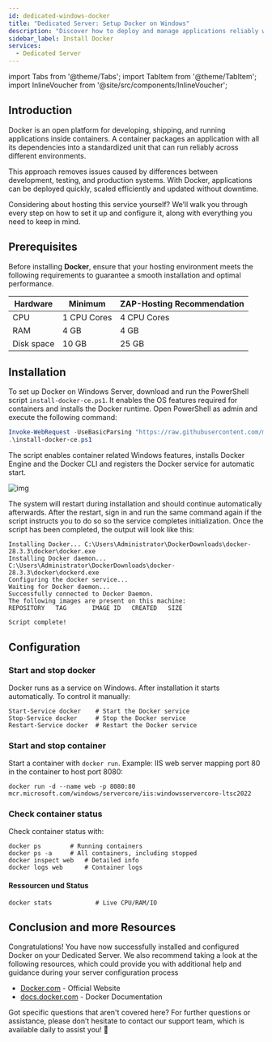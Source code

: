 ```yaml
---
id: dedicated-windows-docker
title: "Dedicated Server: Setup Docker on Windows"
description: "Discover how to deploy and manage applications reliably with Docker containers for efficient scaling and updates → Learn more now"
sidebar_label: Install Docker
services:
  - Dedicated Server
---
```


import Tabs from '@theme/Tabs';
import TabItem from '@theme/TabItem';
import InlineVoucher from '@site/src/components/InlineVoucher';

## Introduction

Docker is an open platform for developing, shipping, and running applications inside containers. A container packages an application with all its dependencies into a standardized unit that can run reliably across different environments. 

This approach removes issues caused by differences between development, testing, and production systems. With Docker, applications can be deployed quickly, scaled efficiently and updated without downtime.

Considering about hosting this service yourself? We’ll walk you through every step on how to set it up and configure it, along with everything you need to keep in mind.

<InlineVoucher />



## Prerequisites

Before installing **Docker**, ensure that your hosting environment meets the following requirements to guarantee a smooth installation and optimal performance.

| Hardware   | Minimum     | ZAP-Hosting Recommendation |
| ---------- | ----------- | -------------------------- |
| CPU        | 1 CPU Cores | 4 CPU Cores                |
| RAM        | 4 GB        | 4 GB                       |
| Disk space | 10 GB       | 25 GB                      |



## Installation

To set up Docker on Windows Server, download and run the PowerShell script `install-docker-ce.ps1`. It enables the OS features required for containers and installs the Docker runtime. Open PowerShell as admin and execute the following command: 

```powershell
Invoke-WebRequest -UseBasicParsing "https://raw.githubusercontent.com/microsoft/Windows-Containers/Main/helpful_tools/Install-DockerCE/install-docker-ce.ps1" -o install-docker-ce.ps1
.\install-docker-ce.ps1
```

The script enables container related Windows features, installs Docker Engine and the Docker CLI and registers the Docker service for automatic start.

![img](https://screensaver01.zap-hosting.com/index.php/s/y26fPWy63FAWJGp/download)

The system will restart during installation and should continue automatically afterwards. After the restart, sign in and run the same command again if the script instructs you to do so so the service completes initialization. Once the script has been completed, the output will look like this:

```
Installing Docker... C:\Users\Administrator\DockerDownloads\docker-28.3.3\docker\docker.exe
Installing Docker daemon... C:\Users\Administrator\DockerDownloads\docker-28.3.3\docker\dockerd.exe
Configuring the docker service...
Waiting for Docker daemon...
Successfully connected to Docker Daemon.
The following images are present on this machine:
REPOSITORY   TAG       IMAGE ID   CREATED   SIZE

Script complete!
```



## Configuration

### Start and stop docker

Docker runs as a service on Windows. After installation it starts automatically. To control it manually:

```
Start-Service docker    # Start the Docker service
Stop-Service docker     # Stop the Docker service
Restart-Service docker  # Restart the Docker service
```



### Start and stop container

Start a container with `docker run`. Example: IIS web server mapping port 80 in the container to host port 8080:

```
docker run -d --name web -p 8080:80 mcr.microsoft.com/windows/servercore/iis:windowsservercore-ltsc2022
```



### Check container status

Check container status with:

```
docker ps        # Running containers
docker ps -a     # All containers, including stopped
docker inspect web   # Detailed info
docker logs web      # Container logs
```



#### Ressourcen und Status

```
docker stats            # Live CPU/RAM/IO
```




## Conclusion and more Resources

Congratulations! You have now successfully installed and configured Docker on your Dedicated Server. We also recommend taking a look at the following resources, which could provide you with additional help and guidance during your server configuration process

- [Docker.com](https://Docker.com/) - Official Website
- [docs.docker.com](https://docs.docker.com/) - Docker Documentation

Got specific questions that aren't covered here? For further questions or assistance, please don’t hesitate to contact our support team, which is available daily to assist you! 🙂